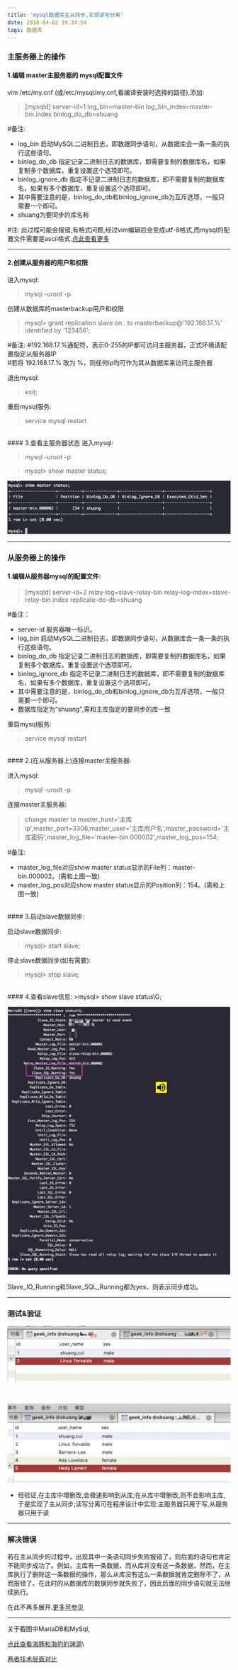 ```yaml
---
title: 'mysql数据库主从同步,实现读写分离'
date: 2018-04-02 19:34:54
tags: 数据库
---
```


### 主服务器上的操作
#### 1.编辑 master主服务器的 mysql配置文件

vim /etc/my.cnf (或/etc/mysql/my.cnf,看编译安装时选择的路径),添加:


>[mysqld] 
server-id=1 
log_bin=master-bin
log_bin_index=master-bin.index
binlog_do_db=shuang



#备注:
- log_bin 启动MySQL二进制日志，即数据同步语句，从数据库会一条一条的执行这些语句。
- binlog_do_db 指定记录二进制日志的数据库，即需要复制的数据库名，如果复制多个数据库，重复设置这个选项即可。
- binlog_ignore_db 指定不记录二进制日志的数据库，即不需要复制的数据库名，如果有多个数据库，重复设置这个选项即可。
- 其中需要注意的是，binlog_do_db和binlog_ignore_db为互斥选项，一般只需要一个即可。
- shuang为要同步的库名称

#注:
此过程可能会报错,有格式问题,经过vim编辑后会变成utf-8格式,而mysql的配置文件需要是ascii格式.[点此查看更多](https://note.youdao.com/web/#/file/WEB565bbcab44d0b1eb9014cf791ca10609/note/WEB0df8187dd6ba57513492ad3fd4e0bd24/)


---

#### 2.创建从服务器的用户和权限

进入mysql:
>mysql -uroot -p

创建从数据库的masterbackup用户和权限

>mysql> grant replication slave on *.* to masterbackup@'192.168.17.%' identified by '123456';

#备注:
#192.168.17.%通配符，表示0-255的IP都可访问主服务器，正式环境请配置指定从服务器IP\
#若将 192.168.17.% 改为 %，则任何ip均可作为其从数据库来访问主服务器

退出mysql:
>exit;

重启mysql服务:
>service mysql restart

<br>
#### 3.查看主服务器状态
进入mysql:

>mysql -uroot -p


>mysql> show master status;

![图片](mysql数据库主从同步-实现读写分离/1.png)

---

### 从服务器上的操作

#### 1.编辑从服务器mysql的配置文件:
>[mysqld]
server-id=2
relay-log=slave-relay-bin
relay-log-index=slave-relay-bin.index
replicate-do-db=shuang

#备注：
- server-id 服务器唯一标识。
- log_bin 启动MySQL二进制日志，即数据同步语句，从数据库会一条一条的执行这些语句。
- binlog_do_db 指定记录二进制日志的数据库，即需要复制的数据库名，如果复制多个数据库，重复设置这个选项即可。
- binlog_ignore_db 指定不记录二进制日志的数据库，即不需要复制的数据库名，如果有多个数据库，重复设置这个选项即可。
- 其中需要注意的是，binlog_do_db和binlog_ignore_db为互斥选项，一般只需要一个即可。
- 数据库指定为"shuang",需和主库指定的要同步的库一致

重启mysql服务:
>service mysql restart


<br>
#### 2.(在从服务器上)连接master主服务器:

进入mysql:

>mysql -uroot -p


连接master主服务器:
>change master to master_host='主库ip',master_port=3306,master_user='主库用户名',master_password='主库密码',master_log_file='master-bin.000002',master_log_pos=154;


#备注:
- master_log_file对应show master status显示的File列：master-bin.000002。(需和上图一致)
- master_log_pos对应show master status显示的Position列：154。(需和上图一致)

<br>
#### 3.启动slave数据同步:

启动slave数据同步:
>mysql> start slave;
 
停止slave数据同步(如有需要):
>mysql> stop slave;

<br>
#### 4.查看slave信息:
>mysql> show slave status\G;

![图片](mysql数据库主从同步-实现读写分离/2.png)

Slave_IO_Running和Slave_SQL_Running都为yes，则表示同步成功。


---

### 测试&验证

![图片](mysql数据库主从同步-实现读写分离/3.png)

<br>

![图片](mysql数据库主从同步-实现读写分离/4.png)


- 经验证,在主库中增删改,会极速影响到从库;在从库中增删改,则不会影响主库,于是实现了主从同步;读写分离可在程序设计中实现:主服务器只用于写,从服务器只用于读

---

### 解决错误

若在主从同步的过程中，出现其中一条语句同步失败报错了，则后面的语句也肯定不能同步成功了。例如，主库有一条数据，而从库并没有这一条数据，然而，在主库执行了删除这一条数据的操作，那么从库没有这么一条数据就肯定删除不了，从而报错了。在此时的从数据库的数据同步就失败了，因此后面的同步语句就无法继续执行。

在此不再多展开.[更多可参见](https://note.youdao.com/web/#/file/WEB511ced6263aae866775462fd7ba0faf3/note/WEB9105fe9d1d208a189a7551d57150d942/)

---

关于截图中MariaDB和MySql,

[点此查看海豚和海豹的渊源](https://blog.csdn.net/liumiaocn/article/details/56665800)\

[两者技术层面对比](https://www.cnblogs.com/DataArt/p/9874934.html)
